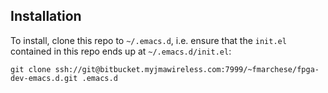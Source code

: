 ## Installation

To install, clone this repo to `~/.emacs.d`, i.e. ensure that the
`init.el` contained in this repo ends up at `~/.emacs.d/init.el`:  
``` 
git clone ssh://git@bitbucket.myjmawireless.com:7999/~fmarchese/fpga-dev-emacs.d.git .emacs.d
```  

